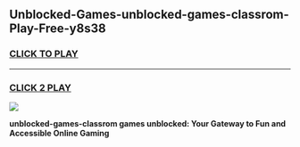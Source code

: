 
## Unblocked-Games-unblocked-games-classrom-Play-Free-y8s38
<h3>
<a href="https://premium76.site?title=unblocked-games-classrom&ref=15A">CLICK TO PLAY</a></h3>
<hr>

<h3>
<a href="https://premium76.site?title=unblocked-games-classrom&ref=15A">CLICK 2 PLAY</a>
  
</h3>

<a href="https://premium76.site?title=unblocked-games-classrom&ref=15A"><img src="https://clearcache.store/games.png"></a>


**unblocked-games-classrom games unblocked: Your Gateway to Fun and Accessible Online Gaming**
